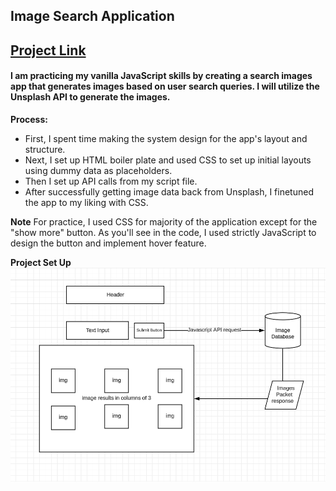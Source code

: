 ## Image Search Application
## [Project Link](https://image-gen-xi.vercel.app/)
#### I am practicing my vanilla JavaScript skills by creating a search images app that generates images based on user search queries. I will utilize the Unsplash API to generate the images. 


**Process:**
- First, I spent time making the system design for the app's layout and structure.
- Next, I set up HTML boiler plate and used CSS to set up initial layouts using dummy data as placeholders.
- Then I set up API calls from my script file.
- After successfully getting image data back from Unsplash, I finetuned the app to my liking with CSS.

**Note**
For practice, I used CSS for majority of the application except for the "show more" button. As you'll see in the code, I used strictly JavaScript to design the button and implement hover feature.


**Project Set Up**
![app design](/assets/Project%20Layout.png)